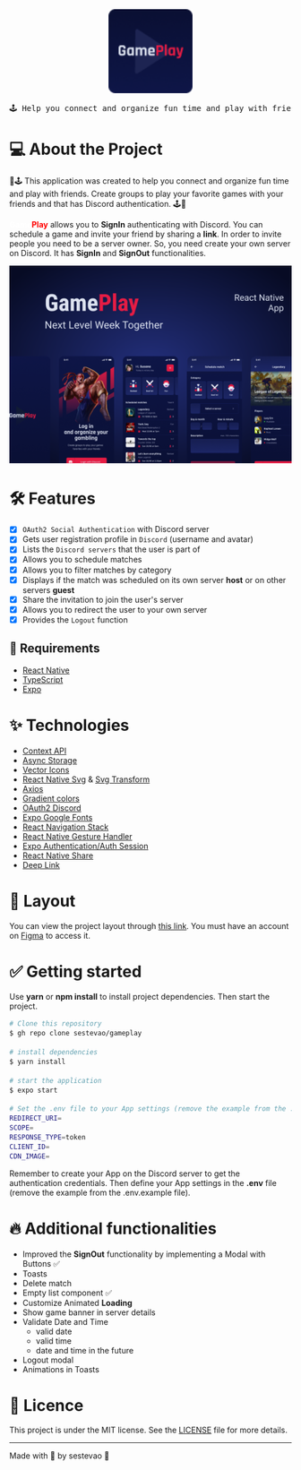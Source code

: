 <div align="center">
  <img src="https://github.com/sestevao/gameplay/blob/main/.github/logo.png" alt="icon" width="150" />
  <pre>🕹️ Help you connect and organize fun time and play with friends 🕹️</pre>
</div>

# 💻 About the Project

📱🕹️ This application was created to help you connect and organize fun time and play with friends. Create groups to play your favorite games with your friends and that has Discord authentication. 🕹️📱

<b style="color: white">Game</b><b style="color: red">Play</b> allows you to **SignIn** authenticating with Discord. You can schedule a game and invite your friend by sharing a **link**. In order to invite people you need to be a server owner. So, you need create your own server on Discord. It has **SignIn** and **SignOut** functionalities.

![cover](.github/cover.png?style=flat)

# 🛠️ Features

- [x] `OAuth2 Social Authentication` with Discord server
- [x] Gets user registration profile in `Discord` (username and avatar)
- [x] Lists the `Discord servers` that the user is part of
- [x] Allows you to schedule matches
- [x] Allows you to filter matches by category
- [x] Displays if the match was scheduled on its own server **host** or on other servers **guest**
- [x] Share the invitation to join the user's server
- [x] Allows you to redirect the user to your own server
- [x] Provides the `Logout` function

## 🚀 Requirements

- [React Native](https://reactnative.dev/)
- [TypeScript](https://www.typescriptlang.org/)
- [Expo](https://docs.expo.dev/)

# ✨ Technologies

- [Context API](https://reactjs.org/docs/context.html)
- [Async Storage](https://reactnative.dev/docs/asyncstorage)
- [Vector Icons](https://docs.expo.dev/guides/icons/)
- [React Native Svg](https://github.com/react-native-svg/react-native-svg) & [Svg Transform](https://github.com/kristerkari/react-native-svg-transformer)
- [Axios](https://axios-http.com/docs/intro)
- [Gradient colors](https://github.com/react-native-linear-gradient/react-native-linear-gradient)
- [OAuth2 Discord](https://discord.com/developers/docs/topics/oauth2)
- [Expo Google Fonts](https://docs.expo.dev/guides/using-custom-fonts/)
- [React Navigation Stack](https://reactnavigation.org/docs/stack-navigator/)
- [React Native Gesture Handler](https://docs.swmansion.com/react-native-gesture-handler/docs/)
- [Expo Authentication/Auth Session](https://docs.expo.dev/versions/latest/sdk/auth-session/)
- [React Native Share](https://docs.expo.dev/versions/latest/react-native/share/)
- [Deep Link](https://reactnavigation.org/docs/deep-linking/)

# 🎨 Layout

You can view the project layout through [this link](https://www.figma.com/file/0kv33XYjvOgvKGKHBaiR07/GamePlay-NLW-Together?node-id=58913%3A83). You must have an account on [Figma](http://figma.com/) to access it.

# ✅ Getting started

Use **yarn** or **npm install** to install project dependencies. Then start the project.

```bash
# Clone this repository
$ gh repo clone sestevao/gameplay

# install dependencies
$ yarn install

# start the application
$ expo start

# Set the .env file to your App settings (remove the example from the .env.example file)
REDIRECT_URI=
SCOPE=
RESPONSE_TYPE=token
CLIENT_ID=
CDN_IMAGE=
```

Remember to create your App on the Discord server to get the authentication credentials. Then define your App settings in the **.env** file (remove the example from the .env.example file).<br>

# 🔥 Additional functionalities

- Improved the **SignOut** functionality by implementing a Modal with Buttons ✅
- Toasts
- Delete match
- Empty list component ✅
- Customize Animated **Loading**
- Show game banner in server details
- Validate Date and Time
  - valid date
  - valid time
  - date and time in the future
- Logout modal
- Animations in Toasts

# 📄 Licence

This project is under the MIT license. See the [LICENSE](LICENSE.md) file for more details.

<hr />

Made with 💜 by sestevao 👋
